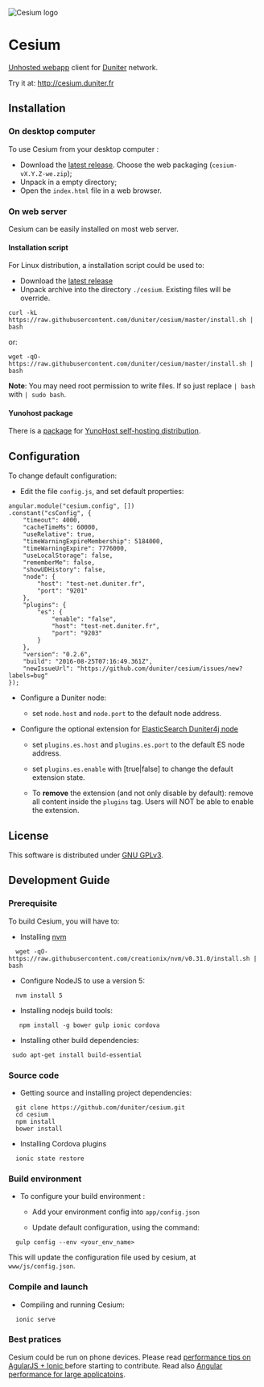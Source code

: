 ![Cesium logo](https://github.com/duniter/cesium/raw/master/www/img/logo_144px.png)

# Cesium

[Unhosted webapp](https://unhosted.org) client for [Duniter](https://duniter.org) network.

Try it at: http://cesium.duniter.fr


## Installation

### On desktop computer
 
 To use Cesium from your desktop computer :
 
 - Download the [latest release](https://github.com/duniter/cesium/releases/latest). Choose the web packaging (`cesium-vX.Y.Z-we.zip`); 
 - Unpack in a empty directory;
 - Open the `index.html` file in a web browser.

### On web server

Cesium can be easily installed on most web server.

#### Installation script

For Linux distribution, a installation script could be used to:

 - Download the [latest release](https://github.com/duniter/cesium/releases/latest)
 - Unpack archive into the directory `./cesium`. Existing files will be override.  

```
curl -kL https://raw.githubusercontent.com/duniter/cesium/master/install.sh | bash
```
or:

```
wget -qO- https://raw.githubusercontent.com/duniter/cesium/master/install.sh | bash
```


**Note**: You may need root permission to write files. If so just replace `| bash` with `| sudo bash`.


#### Yunohost package

There is a [package](https://github.com/duniter/cesium_ynh) for [YunoHost self-hosting distribution](https://yunohost.org).

## Configuration

To change default configuration:

  - Edit the file `config.js`, and set default properties:
  
```
angular.module("cesium.config", [])
.constant("csConfig", {
	"timeout": 4000,
	"cacheTimeMs": 60000,
	"useRelative": true,
	"timeWarningExpireMembership": 5184000,
	"timeWarningExpire": 7776000,
	"useLocalStorage": false,
	"rememberMe": false,
	"showUDHistory": false,
	"node": {
		"host": "test-net.duniter.fr",
		"port": "9201"
	},
	"plugins": {
		"es": {
			"enable": "false",
			"host": "test-net.duniter.fr",
			"port": "9203"
		}
	},
	"version": "0.2.6",
	"build": "2016-08-25T07:16:49.361Z",
	"newIssueUrl": "https://github.com/duniter/cesium/issues/new?labels=bug"
});
```

  - Configure a Duniter node:
 
     * set `node.host` and `node.port` to the default node address. 
   
  - Configure the optional extension for [ElasticSearch Duniter4j node](https://github.com/duniter/duniter4j)
 
     * set `plugins.es.host` and `plugins.es.port` to the default ES node address.
   
     * set `plugins.es.enable` with [true|false] to change the default extension state. 
   
     * To **remove** the extension (and not only disable by default): remove all content inside the `plugins` tag.
       Users will NOT be able to enable the extension.
 
## License

This software is distributed under [GNU GPLv3](https://raw.github.com/duniter/cesium/master/LICENSE).

## Development Guide

### Prerequisite  

To build Cesium, you will have to: 
 
  - Installing [nvm](https://github.com/creationix/nvm)
```
  wget -qO- https://raw.githubusercontent.com/creationix/nvm/v0.31.0/install.sh | bash
```

  - Configure NodeJS to use a version 5:
```
  nvm install 5 
```
      
  - Installing nodejs build tools:
```
   npm install -g bower gulp ionic cordova
```

  - Installing other build dependencies:
```
 sudo apt-get install build-essential
```
   
### Source code
   
  - Getting source and installing project dependencies:    
```
  git clone https://github.com/duniter/cesium.git
  cd cesium
  npm install
  bower install
```
  - Installing Cordova plugins    
```
  ionic state restore
```

### Build environment

 - To configure your build environment :
 
    * Add your environment config into `app/config.json`
   
    * Update default configuration, using the command:
    
```
  gulp config --env <your_env_name> 
```

 This will update the configuration file used by cesium, at `www/js/config.json`.
 
### Compile and launch

  - Compiling and running Cesium:
     
```
  ionic serve
```


### Best pratices

 Cesium could be run on phone devices. Please read [performance tips on AgularJS + Ionic ](http://julienrenaux.fr/2015/08/24/ultimate-angularjs-and-ionic-performance-cheat-sheet/)
 before starting to contribute.
 Read also [Angular performance for large applicatoins](https://www.airpair.com/angularjs/posts/angularjs-performance-large-applications). 
